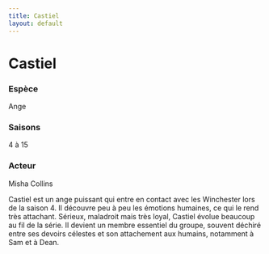 ```yaml
---
title: Castiel
layout: default
---
```


# Castiel

### Espèce
Ange

### Saisons
4 à 15

### Acteur
Misha Collins

Castiel est un ange puissant qui entre en contact avec les Winchester lors de la saison 4. Il découvre peu à peu les émotions humaines, ce qui le rend très attachant. Sérieux, maladroit mais très loyal, Castiel évolue beaucoup au fil de la série.
Il devient un membre essentiel du groupe, souvent déchiré entre ses devoirs célestes et son attachement aux humains, notamment à Sam et à Dean.

